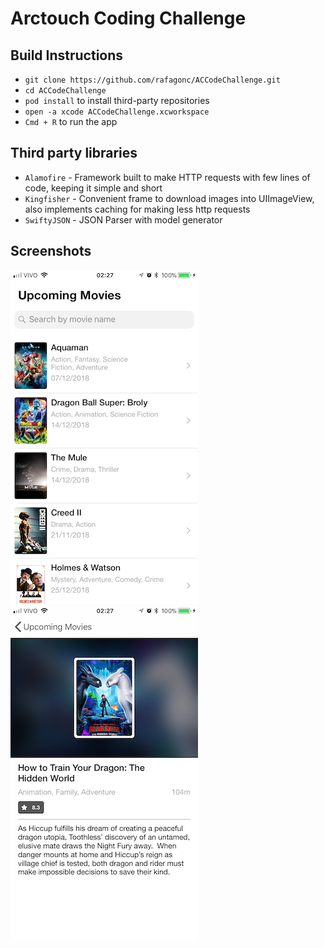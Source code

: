 # Arctouch Coding Challenge

## Build Instructions

- `git clone https://github.com/rafagonc/ACCodeChallenge.git`
- `cd ACCodeChallenge`
- `pod install` to install third-party repositories
- `open -a xcode ACCodeChallenge.xcworkspace`
- `Cmd + R` to run the app

## Third party libraries

- `Alamofire` - Framework built to make HTTP requests with few lines of code, keeping it simple and short
- `Kingfisher` - Convenient frame to download images into UIImageView, also implements caching for making less http requests
- `SwiftyJSON` - JSON Parser with model generator


## Screenshots

![Alt text](Screenshots/list.png?raw=true "List")
![Alt text](Screenshots/detail.png?raw=true "Detail")